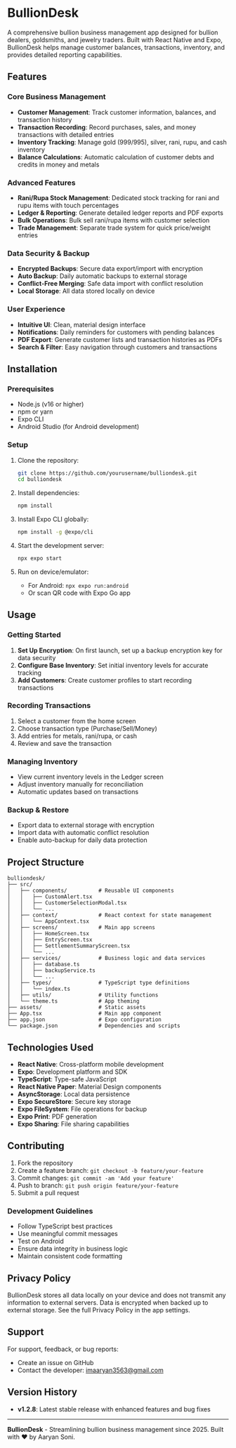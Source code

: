 # BullionDesk

A comprehensive bullion business management app designed for bullion dealers, goldsmiths, and jewelry traders. Built with React Native and Expo, BullionDesk helps manage customer balances, transactions, inventory, and provides detailed reporting capabilities.

## Features

### Core Business Management
- **Customer Management**: Track customer information, balances, and transaction history
- **Transaction Recording**: Record purchases, sales, and money transactions with detailed entries
- **Inventory Tracking**: Manage gold (999/995), silver, rani, rupu, and cash inventory
- **Balance Calculations**: Automatic calculation of customer debts and credits in money and metals

### Advanced Features
- **Rani/Rupa Stock Management**: Dedicated stock tracking for rani and rupu items with touch percentages
- **Ledger & Reporting**: Generate detailed ledger reports and PDF exports
- **Bulk Operations**: Bulk sell rani/rupa items with customer selection
- **Trade Management**: Separate trade system for quick price/weight entries

### Data Security & Backup
- **Encrypted Backups**: Secure data export/import with encryption
- **Auto Backup**: Daily automatic backups to external storage
- **Conflict-Free Merging**: Safe data import with conflict resolution
- **Local Storage**: All data stored locally on device

### User Experience
- **Intuitive UI**: Clean, material design interface
- **Notifications**: Daily reminders for customers with pending balances
- **PDF Export**: Generate customer lists and transaction histories as PDFs
- **Search & Filter**: Easy navigation through customers and transactions

## Installation

### Prerequisites
- Node.js (v16 or higher)
- npm or yarn
- Expo CLI
- Android Studio (for Android development)

### Setup
1. Clone the repository:
   ```bash
   git clone https://github.com/yourusername/bulliondesk.git
   cd bulliondesk
   ```

2. Install dependencies:
   ```bash
   npm install
   ```

3. Install Expo CLI globally:
   ```bash
   npm install -g @expo/cli
   ```

4. Start the development server:
   ```bash
   npx expo start
   ```

5. Run on device/emulator:
   - For Android: `npx expo run:android`
   - Or scan QR code with Expo Go app

## Usage

### Getting Started
1. **Set Up Encryption**: On first launch, set up a backup encryption key for data security
2. **Configure Base Inventory**: Set initial inventory levels for accurate tracking
3. **Add Customers**: Create customer profiles to start recording transactions

### Recording Transactions
1. Select a customer from the home screen
2. Choose transaction type (Purchase/Sell/Money)
3. Add entries for metals, rani/rupa, or cash
4. Review and save the transaction

### Managing Inventory
- View current inventory levels in the Ledger screen
- Adjust inventory manually for reconciliation
- Automatic updates based on transactions

### Backup & Restore
- Export data to external storage with encryption
- Import data with automatic conflict resolution
- Enable auto-backup for daily data protection

## Project Structure

```
bulliondesk/
├── src/
│   ├── components/          # Reusable UI components
│   │   ├── CustomAlert.tsx
│   │   ├── CustomerSelectionModal.tsx
│   │   └── ...
│   ├── context/             # React context for state management
│   │   └── AppContext.tsx
│   ├── screens/             # Main app screens
│   │   ├── HomeScreen.tsx
│   │   ├── EntryScreen.tsx
│   │   ├── SettlementSummaryScreen.tsx
│   │   └── ...
│   ├── services/            # Business logic and data services
│   │   ├── database.ts
│   │   ├── backupService.ts
│   │   └── ...
│   ├── types/               # TypeScript type definitions
│   │   └── index.ts
│   ├── utils/               # Utility functions
│   └── theme.ts             # App theming
├── assets/                  # Static assets
├── App.tsx                  # Main app component
├── app.json                 # Expo configuration
└── package.json             # Dependencies and scripts
```

## Technologies Used

- **React Native**: Cross-platform mobile development
- **Expo**: Development platform and SDK
- **TypeScript**: Type-safe JavaScript
- **React Native Paper**: Material Design components
- **AsyncStorage**: Local data persistence
- **Expo SecureStore**: Secure key storage
- **Expo FileSystem**: File operations for backup
- **Expo Print**: PDF generation
- **Expo Sharing**: File sharing capabilities

## Contributing

1. Fork the repository
2. Create a feature branch: `git checkout -b feature/your-feature`
3. Commit changes: `git commit -am 'Add your feature'`
4. Push to branch: `git push origin feature/your-feature`
5. Submit a pull request

### Development Guidelines
- Follow TypeScript best practices
- Use meaningful commit messages
- Test on Android
- Ensure data integrity in business logic
- Maintain consistent code formatting

## Privacy Policy

BullionDesk stores all data locally on your device and does not transmit any information to external servers. Data is encrypted when backed up to external storage. See the full Privacy Policy in the app settings.

## Support

For support, feedback, or bug reports:
- Create an issue on GitHub
- Contact the developer: imaaryan3563@gmail.com

## Version History

- **v1.2.8**: Latest stable release with enhanced features and bug fixes

---

**BullionDesk** - Streamlining bullion business management since 2025. Built with ❤️ by Aaryan Soni.
